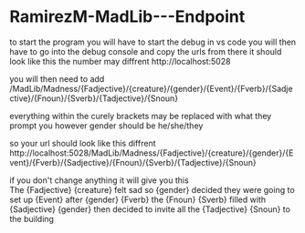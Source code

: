 # RamirezM-MadLib---Endpoint

to start the program you will have to start the debug in vs code you will then have to go into the debug console and copy the urls from there
it should look like this the number may diffrent http://localhost:5028 

you will then need to add 
/MadLib/Madness/{Fadjective}/{creature}/{gender}/{Event}/{Fverb}/{Sadjective}/{Fnoun}/{Sverb}/{Tadjective}/{Snoun}

everything within the curely brackets may be replaced with what they prompt you however gender should be he/she/they

so your url should look like this 
diffrent http://localhost:5028/MadLib/Madness/{Fadjective}/{creature}/{gender}/{Event}/{Fverb}/{Sadjective}/{Fnoun}/{Sverb}/{Tadjective}/{Snoun}

if you don't change anything it will give you this  
The {Fadjective} {creature} felt sad so {gender} decided they were going to set up {Event} 
after {gender} {Fverb} the {Fnoun} {Sverb} filled with {Sadjective} {gender} then decided to invite all the {Tadjective} {Snoun} to the building 
